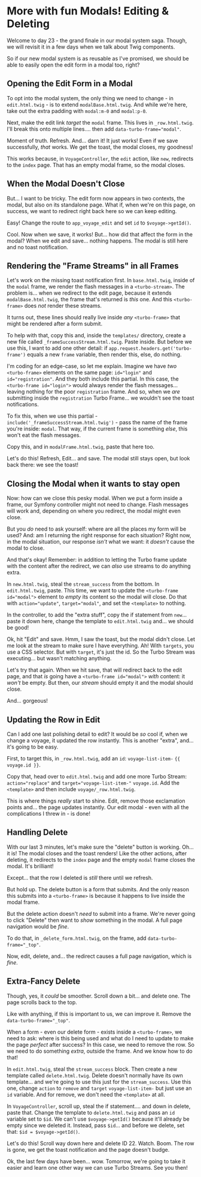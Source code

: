 # More with fun Modals! Editing & Deleting

Welcome to day 23 - the grand finale in our modal system saga. Though, we will
revisit it in a few days when we talk about Twig components.

So if our new modal system is as reusable as I've promised, we should be able to
easily open the edit form in a modal too, right?

## Opening the Edit Form in a Modal

To opt into the modal system, the only thing we need to change - in
`edit.html.twig` - is to extend `modalBase.html.twig`. And while we're here,
take out the extra padding with `modal:m-0` and `modal:p-0`.

Next, make the edit link *target* the `modal` frame. This lives in `_row.html.twig`.
I'll break this onto multiple lines.... then add `data-turbo-frame="modal"`.

Moment of truth. Refresh. And... darn it! It just works! Even if we save successfully,
*that* works. We get the toast, the modal closes, my goodness!

This works because, in `VoyageController`, the `edit` action, like `new`, redirects
to the `index` page. That has an empty modal frame, so the modal closes.

## When the Modal Doesn't Close

But... I want to be tricky. The edit form now appears in two contexts, the modal,
but also on its standalone page. What if, when we're on this page, on
success, we want to redirect right back here so we can keep editing.

Easy! Change the route to `app_voyage_edit` and set `id` to `$voyage->getId()`.

Cool. Now when we save, it works! But... how did that affect the form in the
modal? When we edit and save... nothing happens. The modal is still here and
no toast notification.

## Rendering the "Frame Streams" in all Frames

Let's work on the missing toast notification first. In `base.html.twig`,
inside of the `modal` frame, we render the flash messages in a `<turbo-stream>`.
The problem is... when we redirect to the edit page, because it extends
`modalBase.html.twig`, the frame that's returned is *this* one. And this
`<turbo-frame>` does *not* render these streams.

It turns out, these lines should really live inside *any* `<turbo-frame>` that
might be rendered after a form submit.

To help with that, copy this and, inside the `templates/` directory, create a new
file called `_frameSuccessStream.html.twig`. Paste inside. But before we use
this, I want to add one other detail: if
`app.request.headers.get('turbo-frame')` equals a new `frame` variable, then
render this, else, do nothing.

I'm coding for an edge-case, so let me explain. Imagine we have *two*
`<turbo-frame>` elements on the same page: `id="login"` and
`id="registration"`. And they both include this partial. In this case,
the `<turbo-frame id="login">` would always render the flash messages...
leaving nothing for the poor `registration` frame. And so, when we *are* submitting
inside the `registration` Turbo Frame... we wouldn't see the toast notifications.

To fix this, when we use this partial - `include('_frameSuccessStream.html.twig')` -
pass the name of the frame you're inside: `modal`. That way, if the current
frame is something *else*, this won't eat the flash messages.

Copy this, and in `modalFrame.html.twig`, paste that here too.

Let's do this! Refresh, Edit... and save. The modal still stays open, but look back
there: we see the toast!

## Closing the Modal when it wants to stay open

Now: how can we close this pesky modal. When we put a form inside a frame, our Symfony
controller might not need to change. Flash messages will work and, depending on where
you redirect, the modal might even close.

But you *do* need to ask yourself: where are all the places my form will be used?
And: am I returning the right response for each situation? Right now, in the modal
situation, our response *isn't* what we want: it *doesn't* cause the modal to close.

And that's okay! Remember: in addition to letting the Turbo frame update with the
content after the redirect, we can *also* use streams to do anything extra.

In `new.html.twig`, steal the `stream_success` from the bottom. In `edit.html.twig`,
paste. This time, we want to update the `<turbo-frame id="modal">` element to *empty*
its content so the modal will close. Do that with `action="update"`,
`target="modal"`, and set the `<template>` to nothing.

In the controller, to add the "extra stuff", copy the if statement from
`new`... paste it down here, change the template to `edit.html.twig` and... we should
be good!

Ok, hit "Edit" and save. Hmm, I saw the toast, but the modal didn't close. Let me
look at the stream to make sure I have everything. Ah! With `targets`, you use
a CSS selector. But with `target`, it's just the id. So the Turbo Stream was
executing... but wasn't matching anything.

Let's try that again. When we hit save, that will redirect back to the edit page,
and that *is* going have a `<turbo-frame id="modal">` *with* content:
it *won't* be empty. But then, our *stream* should empty it and the modal should
close.

And... gorgeous!

## Updating the Row in Edit

Can I add one last polishing detail to edit? It would be *so* cool if, when
we change a voyage, it updated the row instantly. This is another "extra",
and... it's going to be easy.

First, to target this, in `_row.html.twig`, add an `id`:
`voyage-list-item-` `{{ voyage.id }}`.

Copy that, head over to `edit.html.twig` and add one more Turbo Stream:
`action="replace"` and `target="voyage-list-item-"` `voyage.id`. Add the
`<template>` and then include `voyage/_row.html.twig`.

This is where things *really* start to shine. Edit, remove those exclamation
points and... the page updates instantly. Our edit modal - even with all the
complications I threw in - is done!

## Handling Delete

With our last 3 minutes, let's make sure the "delete" button is working. Oh...
it is! The modal closes and the toast renders! Like the other actions, after
deleting, it redirects to the `index` page and the empty `modal` frame
closes the modal. It's brilliant!

Except... that the row I deleted is *still* there until we refresh.

But hold up. The delete button is a form that submits. And the only reason this
submits into a `<turbo-frame>` is because it happens to live inside the modal frame.

But the delete action doesn't *need* to submit into a frame. We're never going
to click "Delete" then want to *show* something in the modal. A full page
navigation would be *fine*.

To do that, in `_delete_form.html.twig`, on the frame, add `data-turbo-frame="_top"`.

Now, edit, delete, and... the redirect causes a full page navigation, which
is *fine*.

## Extra-Fancy Delete

Though, yes, it *could* be smoother. Scroll down a bit...
and delete one. The page scrolls back to the top.

Like with anything, if this is important to us, we can improve it. Remove
the `data-turbo-frame="_top"`.

When a form - even our delete form - exists inside a `<turbo-frame>`, we need to
ask: where is this being used and what do I need to update to make the page
*perfect* after success? In this case, we need to remove the row. So we need to do
something *extra*, outside the frame. And we know how to do that!

In `edit.html.twig`, steal the `stream_success` block. Then create a new template
called `delete.html.twig`. Delete doesn't normally have its own template... and we're
going to use this just for the `stream_success`. Use this one,
change `action` to `remove` and `target` `voyage-list-item-` but just
use an `id` variable. And for remove, we don't need the `<template>` at all.

In `VoyageController`, scroll up, steal the if statement.... and down in delete,
paste that. Change the template to `delete.html.twig` and pass an `id` variable
set to `$id`. We can't use `$voyage->getId()` because it'll already be empty since
we deleted it. Instead, pass `$id`... and before we delete, set that:
`$id = $voyage->getId()`.

Let's do this! Scroll way down here and delete ID 22. Watch. Boom. The row
is gone, we get the toast notification and the page doesn't budge.

Ok, the last few days have been... wow. Tomorrow, we're going to take it easier
and learn one other way we can use Turbo Streams. See you then!
